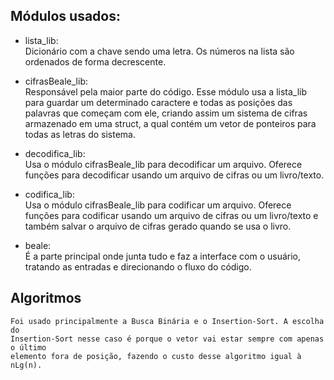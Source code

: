## Módulos usados: 

- lista_lib:  
    Dicionário com a chave sendo uma letra. Os números na lista são ordenados 
    de forma decrescente.

- cifrasBeale_lib:  
    Responsável pela maior parte do código. Esse módulo usa a lista_lib para guardar
    um determinado caractere e todas as posições das palavras que começam com ele,
    criando assim um sistema de cifras armazenado em uma struct, a qual contém
    um vetor de ponteiros para todas as letras do sistema.

- decodifica_lib:  
    Usa o módulo cifrasBeale_lib para decodificar um arquivo. Oferece funções para
    decodificar usando um arquivo de cifras ou um livro/texto.

- codifica_lib:  
    Usa o módulo cifrasBeale_lib para codificar um arquivo. Oferece funções para
    codificar usando um arquivo de cifras ou um livro/texto e também salvar o arquivo
    de cifras gerado quando se usa o livro.

- beale:  
    É a parte principal onde junta tudo e faz a interface com o usuário, tratando
    as entradas e direcionando o fluxo do código.

## Algoritmos  
    Foi usado principalmente a Busca Binária e o Insertion-Sort. A escolha do 
    Insertion-Sort nesse caso é porque o vetor vai estar sempre com apenas o último
    elemento fora de posição, fazendo o custo desse algoritmo igual à nLg(n).
